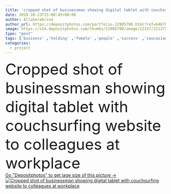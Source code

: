 ```yaml
---
title: 'cropped shot of businessman showing digital tablet with couchsurfing website to colleagues at workplace'
date: 2018-10-23T15:00:45+00:00
author: AllaSerebrina
author_url: https://depositphotos.com/portfolio-12985790.html?ref=64678756
image: https://st4.depositphotos.com/thumbs/12985790/image/22137/221375382/api_thumb_450.jpg?forcejpeg=true
type: "post"
tags: ['business' ,'holding' ,'female' ,'people' ,'success' ,'caucasian' ,'male' ,'Men' ,'office' ,'woman' ,'electronic' ,'screen' ,'working' ,'work' ,'pointing' ,'together' ,'indoors' ,'project' ,'using' ,'strategy' ,'profession' ,'website' ,'application' ,'team' ,'gadget' ,'teamwork' ,'workplace' ,'workspace' ,'management' ,'showing' ,'meeting' ,'businesswoman' ,'businessmen' ,'colleagues' ,'coworkers' ,'Cropped' ,'startup' ,'professional occupation' ,'Young Adults' ,'Digital Tablet' ,'start up' ,'Business Casual' ,'digital device' ,'illustrative editorial' ,'couchsurfing' ]
categories: 
  - project
---
```

<div aling="center">
            <font size="60"> Cropped shot of businessman showing digital tablet with couchsurfing website to colleagues at workplace</font>   
</div>
<div>
    <a href='https://depositphotos.com/221375382/stock-photo-cropped-shot-businessman-showing-digital.html?ref=64678756' target=_blank > Go "Depositphotos" to get lage size of this picture ->
        <img href='https://depositphotos.com/221375382/stock-photo-cropped-shot-businessman-showing-digital.html?ref=64678756' src='https://st4.depositphotos.com/12985790/22137/i/950/depositphotos_221375382-stock-photo-cropped-shot-businessman-showing-digital.jpg?forcejpeg=true' alt='Cropped shot of businessman showing digital tablet with couchsurfing website to colleagues at workplace' >
    </a>
</div>
